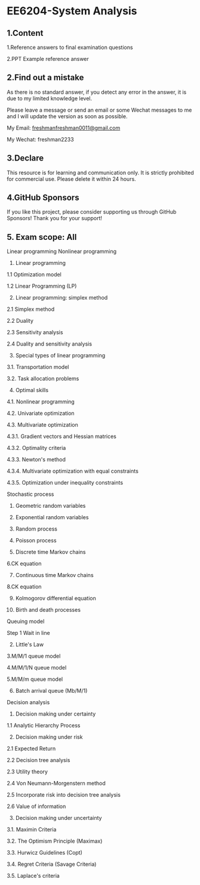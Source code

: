 # EE6204-System Analysis

## 1.Content 

1.Reference answers to final examination questions

2.PPT Example reference answer

## 2.Find out a mistake

As there is no standard answer, if you detect any error in the answer, it is due to my limited knowledge level. 

Please leave a message or send an email or some Wechat messages to me and I will update the version as soon as possible. 

My Email: freshmanfreshman0011@gmail.com

My Wechat: freshman2233

## 3.Declare

This resource is for learning and communication only. It is strictly prohibited for commercial use. Please delete it within 24 hours.

## 4.GitHub Sponsors

If you like this project, please consider supporting us through GitHub Sponsors! Thank you for your support!

## 5. Exam scope: All

Linear programming Nonlinear programming

1. Linear programming

1.1 Optimization model

1.2 Linear Programming (LP)





2. Linear programming: simplex method

2.1 Simplex method

2.2 Duality

2.3 Sensitivity analysis

2.4 Duality and sensitivity analysis





3. Special types of linear programming

3.1. Transportation model

3.2. Task allocation problems





4. Optimal skills

4.1. Nonlinear programming

4.2. Univariate optimization

4.3. Multivariate optimization

4.3.1. Gradient vectors and Hessian matrices

4.3.2. Optimality criteria

4.3.3. Newton's method

4.3.4. Multivariate optimization with equal constraints

4.3.5. Optimization under inequality constraints





Stochastic process

1. Geometric random variables

2. Exponential random variables

3. Random process

4. Poisson process

5. Discrete time Markov chains

6.CK equation

7. Continuous time Markov chains

8.CK equation

9. Kolmogorov differential equation

10. Birth and death processes





Queuing model

Step 1 Wait in line

2. Little's Law

3.M/M/1 queue model

4.M/M/1/N queue model

5.M/M/m queue model

6. Batch arrival queue (Mb/M/1)



Decision analysis

1. Decision making under certainty

1.1 Analytic Hierarchy Process



2. Decision making under risk

2.1 Expected Return

2.2 Decision tree analysis

2.3 Utility theory

2.4 Von Neumann-Morgenstern method

2.5 Incorporate risk into decision tree analysis

2.6 Value of information



3. Decision making under uncertainty

3.1. Maximin Criteria

3.2. The Optimism Principle (Maximax)

3.3. Hurwicz Guidelines (Copt)

3.4. Regret Criteria (Savage Criteria)

3.5. Laplace's criteria
